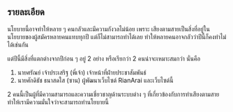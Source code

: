 ## รายละเอียด
นโยบายนี้อาจทำให้หลาย ๆ คนกลัวและมีความกังวลไม่น้อย เพราะ เสียงตามสายเป็นสิ่งที่อยู่ในนโยบายของผู้สมัครหลายคนแทบทุกปี แต่ก็ไม่สามารถทำได้เลย ทำให้หลายคนอาจกลัวว่าปีนี้ก็คงทำไม่ได้เช่นกัน

แต่ปีนี้มีสิ่งที่แตกต่างจากปีก่อน ๆ อยู่ 2 อย่าง หรือเรียกว่า 2 คนน่าจะเหมาะสมกว่า นั่นคือ
1. นายศรัณย์ เจ้าประเสริฐ (พี่เจ้า) เจ้าหน้าที่ฝ่ายประชาสัมพันธ์
2. นายศักดิธัช ธนาสดใส (ซาน) ผู้พัฒนาเว็บไซต์ RianArai และเว็บไซต์นี้

2 คนนี้เป็นผู้ที่มีความสามารถและความเชี่ยวชาญด้านระบบต่าง ๆ ที่เกี่ยวข้องกับการทำเสียงตามสาย ทำให้เรามีความมั่นใจว่าจะสามารถทำนโยบายนี้
<!--stackedit_data:
eyJoaXN0b3J5IjpbLTY5NDU2MzQ4LDEwNDk5NjUzOTIsLTYxMz
g1NDIyXX0=
-->